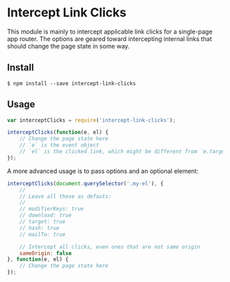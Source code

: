 # Intercept Link Clicks

This module is mainly to intercept applicable link clicks for a single-page app router.  The options are geared toward intercepting internal links that should change the page state in some way.

## Install

```
$ npm install --save intercept-link-clicks
```

## Usage

```javascript
var interceptClicks = require('intercept-link-clicks');

interceptClicks(function(e, el) {
	// Change the page state here
	// `e` is the event object
	// `el` is the clicked link, which might be different from `e.target`
});
```

A more advanced usage is to pass options and an optional element:

```javascript
interceptClicks(document.querySelector('.my-el'), {
	// 
	// Leave all these as defauts:
	//
	// modifierKeys: true
	// download: true
	// target: true
	// hash: true
	// mailTo: true

	// Intercept all clicks, even ones that are not same origin
	sameOrigin: false
}, function(e, el) {
	// Change the page state here
});
```
